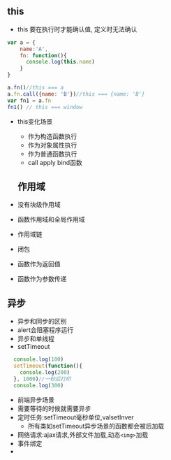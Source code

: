 
## this
* this 要在执行时才能确认值, 定义时无法确认
```javascript
var a = {
    name:'A',
    fn: function(){
      console.log(this.name)
    }
}

a.fn()//this === a
a.fn.call({name: 'B'})//this === {name: 'B'}
var fn1 = a.fn
fn1() // this === window

```

* this变化场景
  * 作为构造函数执行
  * 作为对象属性执行
  * 作为普通函数执行
  * call apply bind函数

  ## 作用域
* 没有块级作用域
* 函数作用域和全局作用域
* 作用域链
* 闭包
 * 函数作为返回值
 * 函数作为参数传递

 ## 异步
 * 异步和同步的区别
  * alert会阻塞程序运行
  * 异步和单线程
 * setTimeout
  ```JavaScript
    console.log(100)
    setTimeout(function(){
      console.log(200)
    }, 1000)//一秒后打印
    console.log(300)
  ```
 * 前端异步场景
  * 需要等待的时候就需要异步
  * 定时任务:setTimeout毫秒单位,valsetInver
    * 所有类如setTimeout异步场景的函数都会被后加载
  * 网络请求:ajax请求,外部文件加载,动态`<img>`加载
  * 事件绑定
*   
